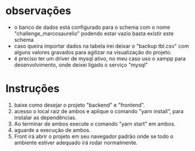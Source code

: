 # observações
 - o banco de dados está configurado para o schema com o nome "challenge_marcosaurelio" podendo estar vazio basta existir este schema
 - caso queira importar dados na tabela irei deixar o "backup tbl.csv"  com alguns valores gravados para agilizar na visualização do projeto.
 - é preciso ter um driver de mysql ativo, no meu caso uso o xampp para desenvolvimento, onde deixei ligado o serviço "mysql"

# Instruções
1. baixe como desejar o projeto "backend" e "frontend".
2. acesso o local raiz de ambos e aplique o comando "yarn install", para instalar as dependências.
3. Ao terminar de ambos execute o comando "yarn start" em ambos.
4. aguarde a execução de ambos.
5. Front irá abrir o projeto em seu navegador padrão onde se todo o ambiente estiver adequado irá rodar normalmente.
